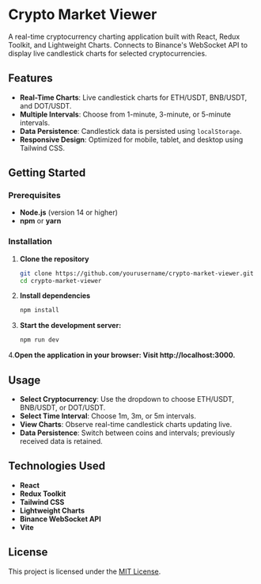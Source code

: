 # Crypto Market Viewer

A real-time cryptocurrency charting application built with React, Redux Toolkit, and Lightweight Charts. Connects to Binance's WebSocket API to display live candlestick charts for selected cryptocurrencies.

## Features

- **Real-Time Charts**: Live candlestick charts for ETH/USDT, BNB/USDT, and DOT/USDT.
- **Multiple Intervals**: Choose from 1-minute, 3-minute, or 5-minute intervals.
- **Data Persistence**: Candlestick data is persisted using `localStorage`.
- **Responsive Design**: Optimized for mobile, tablet, and desktop using Tailwind CSS.

## Getting Started

### Prerequisites

- **Node.js** (version 14 or higher)
- **npm** or **yarn**

### Installation

1. **Clone the repository**

   ```bash
   git clone https://github.com/yourusername/crypto-market-viewer.git
   cd crypto-market-viewer

2. **Install dependencies**

   ```bash
   npm install

3. **Start the development server:**

   ```bash
   npm run dev

4.**Open the application in your browser: Visit http://localhost:3000.**

## Usage

- **Select Cryptocurrency**: Use the dropdown to choose ETH/USDT, BNB/USDT, or DOT/USDT.
- **Select Time Interval**: Choose 1m, 3m, or 5m intervals.
- **View Charts**: Observe real-time candlestick charts updating live.
- **Data Persistence**: Switch between coins and intervals; previously received data is retained.

## Technologies Used

- **React**
- **Redux Toolkit**
- **Tailwind CSS**
- **Lightweight Charts**
- **Binance WebSocket API**
- **Vite**

## License

This project is licensed under the [MIT License](LICENSE).



